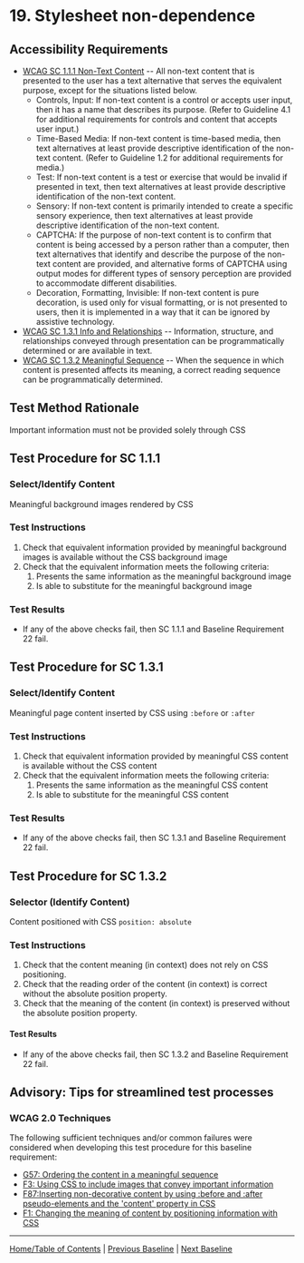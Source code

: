 # 19. Stylesheet non-dependence
## Accessibility Requirements
- [WCAG SC 1.1.1 Non-Text Content](http://www.w3.org/TR/UNDERSTANDING-WCAG20/text-equiv-all.html) -- All non-text content that is presented to the user has a text alternative that serves the equivalent purpose, except for the situations listed below.  
    - Controls, Input: If non-text content is a control or accepts user input, then it has a name that describes its purpose. (Refer to Guideline 4.1 for additional requirements for controls and content that accepts user input.)
    - Time-Based Media: If non-text content is time-based media, then text alternatives at least provide descriptive identification of the non-text content. (Refer to Guideline 1.2 for additional requirements for media.)
    - Test: If non-text content is a test or exercise that would be invalid if presented in text, then text alternatives at least provide descriptive identification of the non-text content.
    - Sensory: If non-text content is primarily intended to create a specific sensory experience, then text alternatives at least provide descriptive identification of the non-text content.
    - CAPTCHA: If the purpose of non-text content is to confirm that content is being accessed by a person rather than a computer, then text alternatives that identify and describe the purpose of the non-text content are provided, and alternative forms of CAPTCHA using output modes for different types of sensory perception are provided to accommodate different disabilities.
    - Decoration, Formatting, Invisible: If non-text content is pure decoration, is used only for visual formatting, or is not presented to users, then it is implemented in a way that it can be ignored by assistive technology.
- [WCAG SC 1.3.1 Info and Relationships](http://www.w3.org/TR/UNDERSTANDING-WCAG20/content-structure-separation-programmatic.html) -- Information, structure, and relationships conveyed through presentation can be programmatically determined or are available in text.
- [WCAG SC 1.3.2 Meaningful Sequence](http://www.w3.org/TR/UNDERSTANDING-WCAG20/content-structure-separation-sequence.html) -- When the sequence in which content is presented affects its meaning, a correct reading sequence can be programmatically determined.

## Test Method Rationale
Important information must not be provided solely through CSS

## Test Procedure for SC 1.1.1
### Select/Identify Content
Meaningful background images rendered by CSS

### Test Instructions
1. Check that equivalent information provided by meaningful background images is available without the CSS background image
1. Check that the equivalent information meets the following criteria:
    1. Presents the same information as the meaningful background image
    1. Is able to substitute for the meaningful background image

### Test Results
- If any of the above checks fail, then SC 1.1.1 and Baseline Requirement 22 fail.

## Test Procedure for SC 1.3.1
### Select/Identify Content
Meaningful page content inserted by CSS using `:before` or `:after`

### Test Instructions
1. Check that equivalent information provided by meaningful CSS content is available without the CSS content
1. Check that the equivalent information meets the following criteria:
    1. Presents the same information as the meaningful CSS content
    1. Is able to substitute for the meaningful CSS content

### Test Results
- If any of the above checks fail, then SC 1.3.1 and Baseline Requirement 22 fail.

## Test Procedure for SC 1.3.2
### Selector (Identify Content)
Content positioned with CSS `position: absolute`

### Test Instructions
1. Check that the content meaning (in context) does not rely on CSS positioning.
2. Check that the reading order of the content (in context) is correct without the absolute position property.
3. Check that the meaning of the content (in context) is preserved without the absolute position property.

#### Test Results
- If any of the above checks fail, then SC 1.3.2 and Baseline Requirement 22 fail.

## Advisory: Tips for streamlined test processes
### WCAG 2.0 Techniques
The following sufficient techniques and/or common failures were considered when developing this test procedure for this baseline requirement:
* [G57: Ordering the content in a meaningful sequence](https://www.w3.org/TR/WCAG20-TECHS/G57.html)
* [F3: Using CSS to include images that convey important information](https://www.w3.org/TR/WCAG20-TECHS/F3.html)
* [F87:Inserting non-decorative content by using :before and :after pseudo-elements and the &#39;content&#39; property in CSS](https://www.w3.org/TR/WCAG20-TECHS/F87.html)
* [F1: Changing the meaning of content by positioning information with CSS](https://www.w3.org/TR/WCAG20-TECHS/F1.html)

----------------------------------------
[Home/Table of Contents](index.md) | [Previous Baseline](18SyncMedia.md) | [Next Baseline](20Frames.md)
